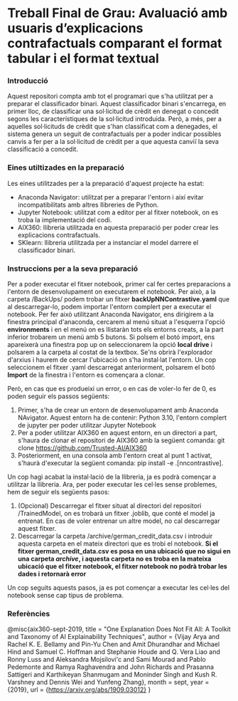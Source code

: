 # Treball Final de Grau: Avaluació amb usuaris d’explicacions contrafactuals comparant el format tabular i el format textual

### Introducció
Aquest repositori compta amb tot el programari que s'ha utilitzat per a preparar el classificador binari. Aquest classificador binari s'encarrega, en primer lloc, de classificar una sol·licitud de crèdit en denegat o concedit segons les característiques de la sol·licitud introduida. Però, a més, per a aquelles sol·licituds de crèdit que s'han classificat com a denegades, el sistema genera un seguit de contrafactuals per a poder indicar possibles canvis a fer per a la sol·licitud de crèdit per a que aquesta canviï la seva classificació a concedit.

### Eines utiltizades en la preparació
Les eines utilitzades per a la preparació d'aquest projecte ha estat:

- Anaconda Navigator: utilitzat per a preparar l'entorn i així evitar incompatibilitats amb altres llibreries de Python.
- Jupyter Notebook: utilitzat com a editor per al fitxer notebook, on es troba la implementació del codi.
- AIX360: llibreria utilitzada en aquesta preparació per poder crear les explicacions contrafactuals.
- SKlearn: llibreria utilitzada per a instanciar el model darrere el classificador binari.

### Instruccions per a la seva preparació
Per a poder executar el fitxer notebook, primer cal fer certes preparacions a l'entorn de desenvolupament on executarem el notebook. Per això, a la carpeta /BackUps/ podem trobar un fitxer **backUpNNContrastive.yaml** que al descarregar-lo, podem importar l'entorn complert per a executar el notebook. Per fer això utilitzant Anaconda Navigator, ens dirigirem a la finestra principal d'anaconda, cercarem al menú situat a l'esquerra l'opció **environments** i en el menú on es llistaràn tots els entorns creats, a la part inferior trobarem un menú amb 5 butons. Si polsem el botó import, ens apareixerà una finestra pop up on seleccionarem la opció **local drive** i polsarem a la carpeta al costat de la textbox. Se'ns obrirà l'explorador d'arxius i haurem de cercar l'ubicació on s'ha instal·lat l'entorn. Un cop seleccionem el fitxer .yaml descarregat anteriorment, polsarem el botó **Import** de la finestra i l'entorn es començara a clonar.

Però, en cas que es produeixi un error, o en cas de voler-lo fer de 0, es poden seguir els passos següents:

1. Primer, s'ha de crear un entorn de desenvolupament amb Anaconda NAvigator. Aquest entorn ha de contenir: Python 3.10, l'entorn complert de jupyter per poder utilitzar Jupyter Notebook
2. Per a poder utilitzar AIX360 en aquest entorn, en un directori a part, s'haura de clonar el repositori de AIX360 amb la següent comanda: git clone https://github.com/Trusted-AI/AIX360
3. Posteriorment, en una consola amb l'entorn creat al punt 1 activat, s'haurà d'executar la següent comanda: pip install -e .[nncontrastive].


Un cop hagi acabat la instal·lació de la llibreria, ja es podrà començar a utilitzar la llibreria. Ara, per poder executar les cel·les sense problemes, hem de seguir els següents pasos:

1. (Opcional) Descarregar el fitxer situat al directori del repositori /TrainedModel, on es trobarà un fitxer .joblib, que conté el model ja entrenat. En cas de voler entrenar un altre model, no cal descarregar aquest fitxer.
2. Descarregar la carpeta /archive/german_credit_data.csv i introduir aquesta carpeta en el mateix directori que es trobi el notebook. **Si el fitxer german_credit_data.csv es posa en una ubicació que no sigui en una carpeta _archive_, i aquesta carpeta no es troba en la mateixa ubicació que el fitxer notebook, el fitxer notebook no podrà trobar les dades i retornarà error** 

Un cop seguits aquests pasos, ja es pot començar a executar les cel·les del notebook sense cap tipus de problema.

### Referències
@misc{aix360-sept-2019,
title = "One Explanation Does Not Fit All: A Toolkit and Taxonomy of AI Explainability Techniques",
author = {Vijay Arya and Rachel K. E. Bellamy and Pin-Yu Chen and Amit Dhurandhar and Michael Hind
and Samuel C. Hoffman and Stephanie Houde and Q. Vera Liao and Ronny Luss and Aleksandra Mojsilovi\'c
and Sami Mourad and Pablo Pedemonte and Ramya Raghavendra and John Richards and Prasanna Sattigeri
and Karthikeyan Shanmugam and Moninder Singh and Kush R. Varshney and Dennis Wei and Yunfeng Zhang},
month = sept,
year = {2019},
url = {https://arxiv.org/abs/1909.03012}
}
